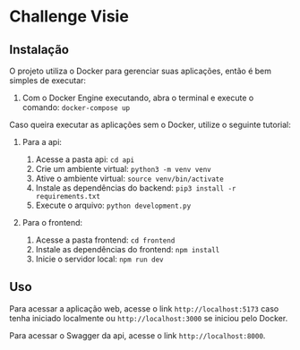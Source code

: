 # Challenge Visie

## Instalação

O projeto utiliza o Docker para gerenciar suas aplicações, então é bem simples de executar:

1. Com o Docker Engine executando, abra o terminal e execute o comando: `docker-compose up`

Caso queira executar as aplicações sem o Docker, utilize o seguinte tutorial:

1. Para a api:

   1. Acesse a pasta api: `cd api`
   2. Crie um ambiente virtual: `python3 -m venv venv`
   3. Ative o ambiente virtual: `source venv/bin/activate`
   4. Instale as dependências do backend: `pip3 install -r requirements.txt`
   5. Execute o arquivo: `python development.py`

2. Para o frontend:

   1. Acesse a pasta frontend: `cd frontend`
   2. Instale as dependências do frontend: `npm install`
   3. Inicie o servidor local: `npm run dev`

## Uso

Para acessar a aplicação web, acesse o link `http://localhost:5173` caso tenha iniciado localmente ou `http://localhost:3000` se iniciou pelo Docker.

Para acessar o Swagger da api, acesse o link `http://localhost:8000`.
